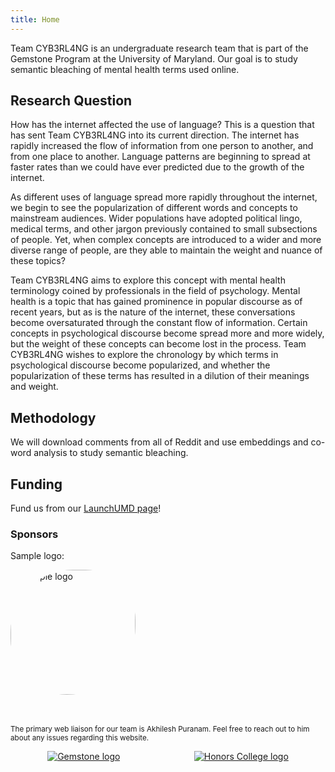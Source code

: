 ```yaml
---
title: Home
---
```


Team CYB3RL4NG is an undergraduate research team that is part of the Gemstone Program at the University of Maryland.
Our goal is to study semantic bleaching of mental health terms used online.

## Research Question

How has the internet affected the use of language? This is a question that has sent Team CYB3RL4NG into its current direction. The internet has rapidly increased the flow of information from one person to another, and from one place to another. Language patterns are beginning to spread at faster rates than we could have ever predicted due to the growth of the internet. 

As different uses of language spread more rapidly throughout the internet, we begin to see the popularization of different words and concepts to mainstream audiences. Wider populations have adopted political lingo, medical terms, and other jargon previously contained to small subsections of people. Yet, when complex concepts are introduced to a wider and more diverse range of people, are they able to maintain the weight and nuance of these topics?

Team CYB3RL4NG aims to explore this concept with mental health terminology coined by professionals in the field of psychology. Mental health is a topic that has gained prominence in popular discourse as of recent years, but as is the nature of the internet, these conversations become oversaturated through the constant flow of information. Certain concepts in psychological discourse become spread more and more widely, but the weight of these concepts can become lost in the process. Team CYB3RL4NG wishes to explore the chronology by which terms in psychological discourse become popularized, and whether the popularization of these terms has resulted in a dilution of their meanings and weight.

## Methodology

We will download comments from all of Reddit and use embeddings and co-word analysis to study semantic bleaching.

## Funding

Fund us from our [LaunchUMD page](/ "todo put the link here")!

### Sponsors

Sample logo:
<div>
  <a href="https://example.com/">
    <img src="/img/sample-logo.png" alt="Sample logo" height="200" style="border-radius: 100px 80px 110px 90px">
  </a>
</div>

<br>
<br>

<!--
Should write

Gemstone (gemstone logo)
OR
Be the first here!

?

todo thank the Drs.L too? Maybe email

Here's the Gemstone and the Honors College logos, because Gemstone asked us to put them there.
They were mildly annoying to center. It would also be nice if the fill inside the g
were transparent too, to match the background outside. Would be even better if
we'd gotten an SVG of the logo, so we could change the foreground too. We should
probably contact Gemstone about that but we don't feel like it so we'll just leave this
up until one of us objects to it. We totally appreciate Gemstone, though. The program
is slay and gorg and stuff. Ellicott sucks, though. We heard a rumor that Gemstone
had the chance to move into one of the new buildings near Yahentamitsi but the Gemstone
staff to chose to stay in Ellicott because they didn't feel like moving. Is that true?
Because if it is, we are rather disappointed in you guys. Ellicott felt more like a mental
asylum than a real dorm, literally every place was super cramped, especially the
basement rooms, and the lack of A/C did not help (and we know everyone's like "oh
it's actually an advantage because everyone goes out of their rooms and makes friends"
but we did not come here to make friends. We came because we were unable to get into
ACES and our parents still wanted us to go to an honors program, any honors program,
because it would supposedly help get jobs or whatever, so we yielded (like we always do,
we don't know if it's an Indian parent thing or what but it's harder to move them than
the doors at Iribe (although maybe that's only hard to do because we're out of shape))
and ended up going into Gemstone because it was the only one vaguely aligned with our interests). If
we had to list a single bad thing about Ellicott, we would be unable to, because
we would either freeze up trying to find the worst of the infinite list of problems
with Ellicott, or we would unleash a string of obscenities while also trying to
enumerate that infinite list, unable to stop after just one bad thing.

We still appreciate Gemstone though 💞. Also, thanks for the money, we really appreciate it.
-->

<sub>The primary web liaison for our team is Akhilesh Puranam. Feel free to reach out to him about any issues regarding this website.</sub>

<div style="display: flex; width: 100%; align-items: center; justify-content: space-around;">
  <div><a href="https://gemstone.umd.edu/"><img src="/img/gemstone.png" alt="Gemstone logo" class="gemstone-logo"></a></div>
  <div><a href="https://honors.umd.edu/"><img src="/img/umdhonors.png" alt="Honors College logo"></a></div>
</div>
